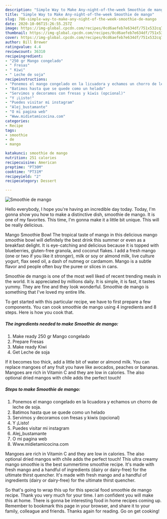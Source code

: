 ```yaml
---
description: "Simple Way to Make Any-night-of-the-week Smoothie de mango"
title: "Simple Way to Make Any-night-of-the-week Smoothie de mango"
slug: 786-simple-way-to-make-any-night-of-the-week-smoothie-de-mango
date: 2020-10-06T15:26:55.257Z
image: https://img-global.cpcdn.com/recipes/0cd6aefeb7e634df/751x532cq70/smoothie-de-mango-foto-principal.jpg
thumbnail: https://img-global.cpcdn.com/recipes/0cd6aefeb7e634df/751x532cq70/smoothie-de-mango-foto-principal.jpg
cover: https://img-global.cpcdn.com/recipes/0cd6aefeb7e634df/751x532cq70/smoothie-de-mango-foto-principal.jpg
author: Bill Brewer
ratingvalue: 4.4
reviewcount: 36310
recipeingredient:
- "250 gr Mango congelado"
- " Fresas"
- " Kiwi"
- " Leche de soja"
recipeinstructions:
- "Ponemos el mango congelado en la licuadora y echamos un chorro de leche de soja."
- "Batimos hasta que se quede como un helado"
- "Servimos y decoramos con fresas y kiwis (opcional)"
- "Y ¡Listo!"
- "Puedes visitar mi instagram"
- "Alej_bustamante"
- "O mi pagina web"
- "Www.midietamicocina.com"
categories:
- Recipe
tags:
- smoothie
- de
- mango

katakunci: smoothie de mango 
nutrition: 251 calories
recipecuisine: American
preptime: "PT30M"
cooktime: "PT31M"
recipeyield: "2"
recipecategory: Dessert

---
```



![Smoothie de mango](https://img-global.cpcdn.com/recipes/0cd6aefeb7e634df/751x532cq70/smoothie-de-mango-foto-principal.jpg)

Hello everybody, I hope you're having an incredible day today. Today, I'm gonna show you how to make a distinctive dish, smoothie de mango. It is one of my favorites. This time, I'm gonna make it a little bit unique. This will be really delicious.

Mango Smoothie Bowl The tropical taste of mango in this delicious mango smoothie bowl will definitely the best drink this summer or even as a breakfast delight. It is eye-catching and delicious because it is topped with blueberries, gluten-free granola, and coconut flakes. I add a fresh mango (one or two if you like it stronger), milk or soy or almond milk, live culture yogurt, flax seed oil, a dash of nutmeg or cardamom. Mango is a subtle flavor and people often buy the puree or slices in cans.

Smoothie de mango is one of the most well liked of recent trending meals in the world. It is appreciated by millions daily. It is simple, it is fast, it tastes yummy. They are fine and they look wonderful. Smoothie de mango is something that I've loved my entire life.


To get started with this particular recipe, we have to first prepare a few components. You can cook smoothie de mango using 4 ingredients and 8 steps. Here is how you cook that.

<!--inarticleads1-->

##### The ingredients needed to make Smoothie de mango:

1. Make ready 250 gr Mango congelado
1. Prepare  Fresas
1. Make ready  Kiwi
1. Get  Leche de soja


If it becomes too thick, add a little bit of water or almond milk. You can replace mangoes of any fruit you have like avocados, peaches or bananas. Mangoes are rich in Vitamin C and they are low in calories. The also optional dried mangos with chile adds the perfect touch! 

<!--inarticleads2-->

##### Steps to make Smoothie de mango:

1. Ponemos el mango congelado en la licuadora y echamos un chorro de leche de soja.
1. Batimos hasta que se quede como un helado
1. Servimos y decoramos con fresas y kiwis (opcional)
1. Y ¡Listo!
1. Puedes visitar mi instagram
1. Alej_bustamante
1. O mi pagina web
1. Www.midietamicocina.com


Mangoes are rich in Vitamin C and they are low in calories. The also optional dried mangos with chile adds the perfect touch! This ultra creamy mango smoothie is the best summertime smoothie recipe. It&#39;s made with fresh mango and a handful of ingredients (dairy or dairy-free) for the ultimate thirst quencher. It&#39;s made with fresh mango and a handful of ingredients (dairy or dairy-free) for the ultimate thirst quencher. 

So that's going to wrap this up for this special food smoothie de mango recipe. Thank you very much for your time. I am confident you will make this at home. There is gonna be interesting food in home recipes coming up. Remember to bookmark this page in your browser, and share it to your family, colleague and friends. Thanks again for reading. Go on get cooking!
